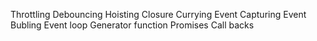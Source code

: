 Throttling
Debouncing
Hoisting
Closure
Currying
Event Capturing
Event Bubling
Event loop
Generator function
Promises
Call backs